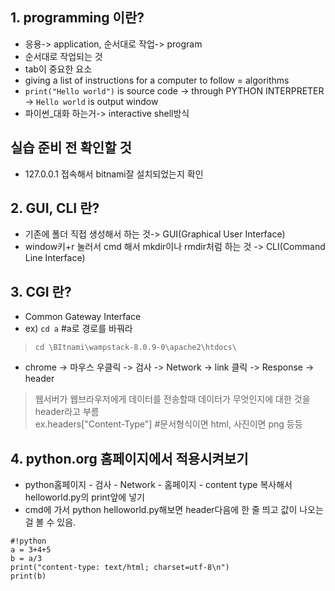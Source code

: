 ## 1. programming 이란?
+ 응용-> application, 순서대로 작업-> program 
+ 순서대로 작업되는 것 
+ tab이 중요한 요소 
+ giving a list of instructions for a computer to follow = algorithms 
+ `print("Hello world")` is source code -> through PYTHON INTERPRETER -> `Hello world` is output window 
+ 파이썬_대화 하는거-> interactive shell방식
## 실습 준비 전 확인할 것 
+ 127.0.0.1 접속해서 bitnami잘 설치되었는지 확인 

## 2. GUI, CLI 란? <br>
+ 기존에 폴더 직접 생성해서 하는 것-> GUI(Graphical User Interface)
+ window키+r 눌러서 cmd 해서 mkdir이나 rmdir처럼 하는 것 -> CLI(Command Line Interface) 

## 3. CGI 란? <br>
+ Common Gateway Interface 
+ ex) `cd a` #a로 경로를 바꿔라 <br>
 > `cd \BItnami\wampstack-8.0.9-0\apache2\htdocs\` <br>
+ chrome -> 마우스 우클릭 -> 검사 -> Network -> link 클릭 -> Response -> header 
 > 웹서버가 웹브라우저에게 데이터를 전송할때 데이터가 무엇인지에 대한 것을 header라고 부름 <br>
 > ex.headers["Content-Type"] #문서형식이면 html, 사진이면 png 등등
## 4. python.org 홈페이지에서 적용시켜보기
+ python홈페이지 - 검사 - Network - 홈페이지 - content type 복사해서 helloworld.py의 print앞에 넣기
+ cmd에 가서 python helloworld.py해보면 header다음에 한 줄 띄고 값이 나오는 걸 볼 수 있음.
```
#!python
a = 3+4+5
b = a/3
print("content-type: text/html; charset=utf-8\n")
print(b)
```
 

